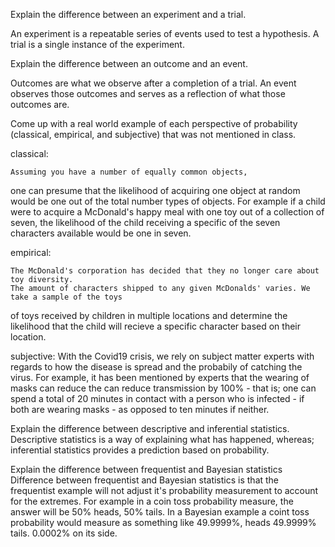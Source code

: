 Explain the difference between an experiment and a trial. 

An experiment is a repeatable series of events used to test a hypothesis.
A trial is a single instance of the experiment. 

Explain the difference between an outcome and an event. 

Outcomes are what we observe after a completion of a trial. 
An event observes those outcomes and serves as a reflection of what those outcomes are. 

Come up with a real world example of each perspective of probability (classical, empirical, and subjective) 
that was not mentioned in class. 

classical:
	
	Assuming you have a number of equally common objects, 
one can presume that the likelihood of acquiring one object at random would be 
one out of the total number types of objects.
	For example if a child were to acquire a McDonald's happy meal 
with one toy out of a collection of seven, the likelihood of the child receiving a specific of the seven characters 
available would be one in seven. 

empirical:
	
	The McDonald's corporation has decided that they no longer care about toy diversity. 
	The amount of characters shipped to any given McDonalds' varies. We take a sample of the toys
of toys received by children in multiple locations and determine the likelihood that the child will
recieve a specific character based on their location. 
	
subjective:
	With the Covid19 crisis, we rely on subject matter experts with regards to how the disease is spread and the probabily of catching the virus.
For example, it has been mentioned by experts that the wearing of masks can reduce the can reduce transmission by 100% - that is; one can spend a total of 
20 minutes in contact with a person who is infected - if both are wearing masks - as opposed to ten minutes if neither. 

Explain the difference between descriptive and inferential statistics. 
	Descriptive statistics is a way of explaining what has happened, whereas; inferential statistics provides a prediction based on probability.

Explain the difference between frequentist and Bayesian statistics
	Difference between frequentist and Bayesian statistics is that the frequentist example will not adjust it's probability measurement to account for the extremes.
	For example in a coin toss probability measure, the answer will be 50% heads, 50% tails. 
In a Bayesian example a coint toss probability would measure as something like 49.9999%, heads 
49.9999% tails.
0.0002% on its side. 